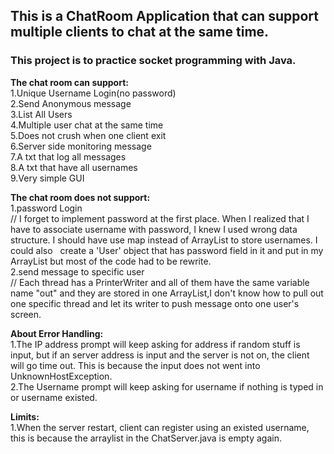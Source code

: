 <h2>This is a ChatRoom Application that can support multiple clients to chat at the same time. </h2>
<h3>This project is to practice socket programming with Java. </h3>

<b>The chat room can support:</b><br />
	1.Unique Username Login(no password)<br />
	2.Send Anonymous message<br />
	3.List All Users<br />
	4.Multiple user chat at the same time<br />
	5.Does not crush when one client exit<br />
	6.Server side monitoring message<br />
	7.A txt that log all messages<br />
	8.A txt that have all usernames<br />
	9.Very simple GUI<br />

<b>The chat room does not support:</b><br />
	1.password Login <br />
	// I forget to implement password at the first place. When I realized that I have to associate username with password,
	   I knew I used wrong data structure. I should have use map instead of ArrayList to store usernames. I could also
	   create a 'User' object that has password field in it and put in my ArrayList but most of the code had to be rewrite.<br />
	2.send message to specific user<br />
	// Each thread has a PrinterWriter and all of them have the same variable name "out" and they are stored in one ArrayList,I don't know how to pull out one specific thread and let its writer to push message onto one user's screen.

	
<b>About Error Handling:</b><br />
	1.The IP address prompt will keep asking for address if random stuff is input, but if an server address is input and the server is not on, the client will go time out. This is because the input does not went into UnknownHostException.<br />
	2.The Username prompt will keep asking for username if nothing is typed in or username existed.<br />

<b>Limits:</b><br />
	1.When the server restart, client can register using an existed username, this is because the arraylist in the ChatServer.java is empty again.


	
	   
	
